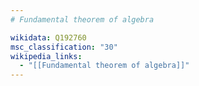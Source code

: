 ```yaml
---
# Fundamental theorem of algebra

wikidata: Q192760
msc_classification: "30"
wikipedia_links:
  - "[[Fundamental theorem of algebra]]"
---
```

